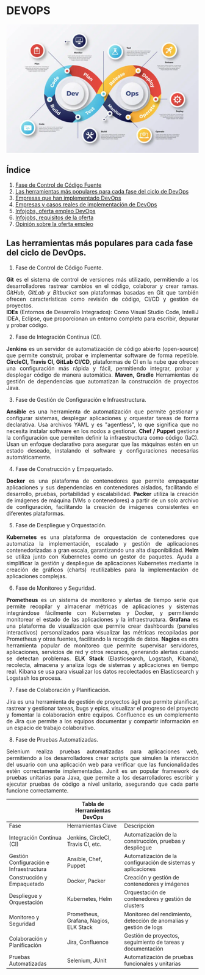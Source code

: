 # DEVOPS
![Herramientas](https://github.com/Antonio-Gabino/DEVOPS/blob/main/img/Herramientas.jpg?raw=true)

## Índice
1. [Fase de Control de Código Fuente](#Fase-de-Control-de-Codigo-Fuente)
2. [Las herramientas más populares para cada fase del ciclo de DevOps](#las-herramientas-más-populares)
3. [Empresas que han implementado DevOps](#empresas-que-han-implementado-devops)
4. [Empresas y casos reales de implementación de DevOps](#Empresas-y-casos-reales-de-implementación-dedevops)
5. [Infojobs, oferta empleo DevOps](#Infojobs,-oferta-empleo-DevOps)
6. [Infojobs, requisitos de la oferta](#Infojobs,-requisitos-de-la-oferta)
7. [Opinión sobre la oferta empleo](#Opinión-sobre-la-oferta-empleo)

  
## Las herramientas más populares para cada fase del ciclo de DevOps.
<div align="justify"> 
  
1.  Fase de Control de Código Fuente.
  
<strong>Git</strong> es el sistema de control de versiones más utilizado, permitiendo a los desarrolladores rastrear cambios en el código, colaborar y crear ramas. 
<em>GitHub, GitLab y Bitbucket</em> son plataformas basadas en Git que también ofrecen características como revisión de código, CI/CD y gestión de proyectos.   
<strong>IDEs</strong> (Entornos de Desarrollo Integrados): Como Visual Studio Code, IntelliJ IDEA, Eclipse, que proporcionan un entorno completo para escribir, depurar y probar código.

2.	Fase de Integración Continua (CI).
   
<strong>Jenkins</strong> es un servidor de automatización de código abierto (open-source) que permite construir, probar e implementar software de forma repetible. 
**CircleCI, Travis CI, GitLab CI/CD**, plataformas de CI en la nube que ofrecen una configuración más rápida y fácil, permitiendo integrar, probar y desplegar código de manera automática. 
**Maven, Gradle** Herramientas de gestión de dependencias que automatizan la construcción de proyectos Java.

3.	Fase de Gestión de Configuración e Infraestructura.
   
**Ansible** es una herramienta de automatización que permite gestionar y configurar sistemas, desplegar aplicaciones y orquestar tareas de forma declarativa. Usa archivos YAML y es "agentless", lo que significa que no necesita instalar software en los nodos a gestionar.
__Chef / Puppet__  gestiona la configuración que permiten definir la infraestructura como código (IaC). Usan un enfoque declarativo para asegurar que las máquinas estén en un estado deseado, instalando el software y configuraciones necesarias automáticamente.

4.	Fase de Construcción y Empaquetado.

**Docker** es una plataforma de contenedores que permite empaquetar aplicaciones y sus dependencias en contenedores aislados, facilitando el desarrollo, pruebas,  portabilidad y escalabilidad.
**Packer** utiliza la creación de imágenes de máquina (VMs o contenedores) a partir de un solo archivo de configuración, facilitando la creación de imágenes consistentes en diferentes plataformas.

5.	Fase de Despliegue y Orquestación.

**Kubernetes** es una plataforma de orquestación de contenedores que automatiza la implementación, escalado y gestión de aplicaciones contenedorizadas a gran escala, garantizando una alta disponibilidad.
**Helm** se utiliza junto con Kubernetes como un gestor de paquetes. Ayuda a simplificar la gestión y despliegue de aplicaciones Kubernetes mediante la creación de gráficos (charts) reutilizables para la implementación de aplicaciones complejas.

6.	Fase de Monitoreo y Seguridad.

**Prometheus** es un sistema de monitoreo y alertas de tiempo serie que permite recopilar y almacenar métricas de aplicaciones y sistemas integrándose fácilmente con Kubernetes y Docker, y permitiendo monitorear el estado de las aplicaciones y la infraestructura.
**Grafana** es una plataforma de visualización que permite crear dashboards (paneles interactivos) personalizados para visualizar las métricas recopiladas por Prometheus y otras fuentes, facilitando la recogida de datos.
**Nagios** es otra herramienta popular de monitoreo que permite supervisar servidores, aplicaciones, servicios de red y otros recursos, generando alertas cuando se detectan problemas.
**ELK Stack** (Elasticsearch, Logstash, Kibana), recolecta, almacena y analiza logs de sistemas y aplicaciones en tiempo real. Kibana se usa para visualizar los datos recolectados en Elasticsearch y Logstash los procesa.

7.	Fase de Colaboración y Planificación.

Jira es una herramienta de gestión de proyectos ágil que permite planificar, rastrear y gestionar tareas, bugs y epics, visualizar el progreso del proyecto y fomentar la colaboración entre equipos.
Confluence es un complemento de Jira que permite a los equipos documentar y compartir información en un espacio de trabajo colaborativo.

8.	Fase de Pruebas Automatizadas.

Selenium realiza pruebas automatizadas para aplicaciones web, permitiendo a los desarrolladores crear scripts que simulen la interacción del usuario con una aplicación web para verificar que las funcionalidades estén correctamente implementadas.
Junit es un popular framework de pruebas unitarias para Java, que permite a los desarrolladores escribir y ejecutar pruebas de código a nivel unitario, asegurando que cada parte funcione correctamente.
</div>


|                                         |    Tabla de Herramientas DevOps       |                                                                          |
|-----------------------------------------|---------------------------------------|--------------------------------------------------------------------------|
|                Fase                     |          Herramientas Clave           |                            Descripción                                   |   | Control de Código Fuente                | Git, IDEs                             | Gestión de versiones, colaboración en el código                          |
| Integración Continua (CI)               | Jenkins, CircleCI, Travis CI, etc.    | Automatización de la construcción, pruebas y despliegue                  | 
| Gestión Configuración e Infraestructura | Ansible, Chef, Puppet                 | Automatización de la configuración de sistemas y aplicaciones            |
| Construcción y Empaquetado              | Docker, Packer                        | Creación y gestión de contenedores y imágenes                            | 
| Despliegue y Orquestación               | Kubernetes, Helm                      | Orquestación de contenedores y gestión de clusters                       |
| Monitoreo y Seguridad                   | Prometheus, Grafana, Nagios, ELK Stack| Monitoreo del rendimiento, detección de anomalías y gestión de logs      |
| Colaboración y Planificación            | Jira, Confluence                      | Gestión de proyectos, seguimiento de tareas y documentación              |
| Pruebas Automatizadas                   | Selenium, JUnit                       | Automatización de pruebas funcionales y unitarias                        |



